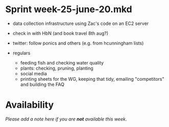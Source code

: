 Sprint week-25-june-20.mkd
===

- data collection infrastructure using Zac's code on an EC2 server
- check in with HbN (and book travel 8th aug?)
- twitter: follow ponics and others (e.g. from hcunningham lists)

- regulars
  - feeding fish and checking water quality
  - plants: checking, pruning, planting
  - social media
  - printing sheets for the WG, keeping that tidy, emailing "competitors" and
    building the FAQ


# Availability

*Please add a note here if you are __not__ available this week*.
